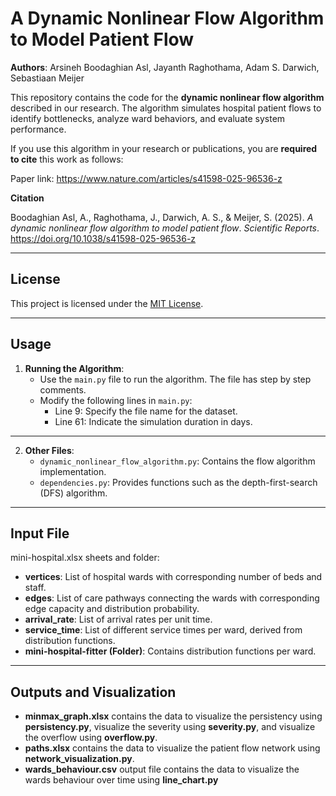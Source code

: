 # A Dynamic Nonlinear Flow Algorithm to Model Patient Flow

**Authors**: Arsineh Boodaghian Asl, Jayanth Raghothama, Adam S. Darwich, Sebastiaan Meijer  

This repository contains the code for the **dynamic nonlinear flow algorithm** described in our research. The algorithm simulates hospital patient flows to identify bottlenecks, analyze ward behaviors, and evaluate system performance.

If you use this algorithm in your research or publications, you are **required to cite** this work as follows:

Paper link: https://www.nature.com/articles/s41598-025-96536-z

**Citation**

Boodaghian Asl, A., Raghothama, J., Darwich, A. S., & Meijer, S. (2025). *A dynamic nonlinear flow algorithm to model patient flow*. *Scientific Reports*. https://doi.org/10.1038/s41598-025-96536-z

---

## License
This project is licensed under the [MIT License](LICENSE).

---

## Usage
1. **Running the Algorithm**:
   - Use the `main.py` file to run the algorithm. The file has step by step comments.
   - Modify the following lines in `main.py`:
     - Line 9: Specify the file name for the dataset.
     - Line 61: Indicate the simulation duration in days.

---

2. **Other Files**:
   - `dynamic_nonlinear_flow_algorithm.py`: Contains the flow algorithm implementation.
   - `dependencies.py`: Provides functions such as the depth-first-search (DFS) algorithm.

---
  
## Input File
mini-hospital.xlsx sheets and folder:

- **vertices**: List of hospital wards with corresponding number of beds and staff.
- **edges**: List of care pathways connecting the wards with corresponding edge capacity and distribution probability.
- **arrival_rate**: List of arrival rates per unit time.
- **service_time**: List of different service times per ward, derived from distribution functions.
- **mini-hospital-fitter (Folder)**: Contains distribution functions per ward.

---

## Outputs and Visualization
- **minmax_graph.xlsx** contains the data to visualize the persistency using **persistency.py**, visualize the severity using **severity.py**, and visualize the overflow using **overflow.py**.
- **paths.xlsx** contains the data to visualize the patient flow network using **network_visualization.py**.
- **wards_behaviour.csv** output file contains the data to visualize the wards behaviour over time using **line_chart.py**


